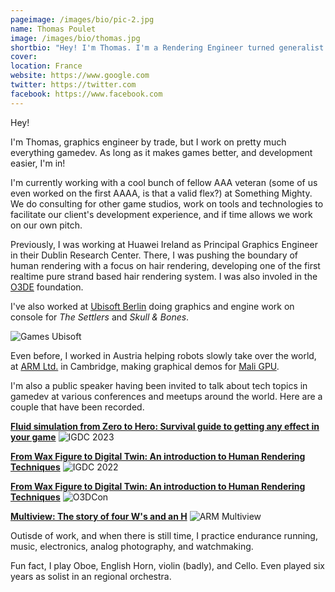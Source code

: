 ```yaml
---
pageimage: /images/bio/pic-2.jpg
name: Thomas Poulet
image: /images/bio/thomas.jpg
shortbio: "Hey! I'm Thomas. I'm a Rendering Engineer turned generalist. I help creative ideas come to life by making computer do magic. I've worked on various AAA production, delivering world class rendering features, and getting ambitious titles to run on the smallest platforms. I love to share about what I do and inspire others to Create."
cover:
location: France
website: https://www.google.com
twitter: https://twitter.com
facebook: https://www.facebook.com
---
```


Hey!

I'm Thomas, graphics engineer by trade, but I work on pretty much everything gamedev. As long as it makes games better, and development easier, I'm in!

I'm currently working with a cool bunch of fellow AAA veteran (some of us even worked on the first AAAA, is that a valid flex?) at Something Mighty.
We do consulting for other game studios, work on tools and technologies to facilitate our client's development experience, and if time allows we work on our own pitch.

Previously, I was working at Huawei Ireland as Principal Graphics Engineer in their Dublin Research Center. There, I was pushing the boundary of human rendering with a focus on hair rendering, developing one of the first realtime pure strand based hair rendering system.
I was also involed in the [O3DE](https://o3de.org/) foundation.

I've also worked at [Ubisoft Berlin](https://www.ubisoft.com/en-US/studio/berlin.aspx) doing graphics and engine work on console for *The Settlers* and *Skull & Bones*.

![Games Ubisoft](/images/bio/ubi-games.png)

Even before, I worked in Austria helping robots slowly take over the world, at [ARM Ltd.](https://www.arm.com/) in Cambridge, making graphical demos for [Mali GPU](http://malideveloper.arm.com/).

I'm also a public speaker having been invited to talk about tech topics in gamedev at various conferences and meetups around the world.
Here are a couple that have been recorded.

[**Fluid simulation from Zero to Hero: Survival guide to getting any effect in your game**](https://youtu.be/bMnhI0_x6LE)
![IGDC 2023](/images/bio/igdc-2023.png)

[**From Wax Figure to Digital Twin: An introduction to Human Rendering Techniques**](https://youtu.be/mrEm-jPvowU)
![IGDC 2022](/images/bio/igdc-2022.png)

[**From Wax Figure to Digital Twin: An introduction to Human Rendering Techniques**](https://youtu.be/4I4bRuoK2KU)
![O3DCon](/images/bio/o3dcon-2022.png)

[**Multiview: The story of four W's and an H**](https://youtu.be/GpSCyCnVJe8?t=3105)
![ARM Multiview](/images/bio/arm-2016.png)

Outisde of work, and when there is still time, I practice endurance running, music, electronics, analog photography, and watchmaking.

Fun fact, I play Oboe, English Horn, violin (badly), and Cello. Even played six years as solist in an regional orchestra.
